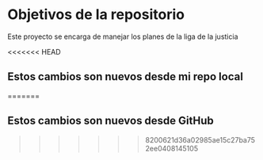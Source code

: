 # Objetivos de la repositorio

Este proyecto se encarga de manejar los planes de la liga de la justicia

<<<<<<< HEAD
## Estos cambios son nuevos desde mi repo local
=======
## Estos cambios son nuevos desde GitHub
>>>>>>> 8200621d36a02985ae15c27ba752ee0408145105
